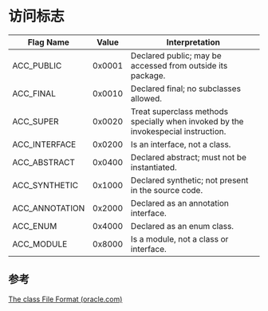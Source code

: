 # 访问标志
| Flag Name      | Value  | Interpretation                                               |
| -------------- | ------ | ------------------------------------------------------------ |
| ACC_PUBLIC     | 0x0001 | Declared public; may be accessed from outside  its package.  |
| ACC_FINAL      | 0x0010 | Declared final; no subclasses allowed.                       |
| ACC_SUPER      | 0x0020 | Treat  superclass methods specially when invoked by the invokespecial instruction. |
| ACC_INTERFACE  | 0x0200 | Is  an interface, not a class.                               |
| ACC_ABSTRACT   | 0x0400 | Declared abstract; must not be instantiated.                 |
| ACC_SYNTHETIC  | 0x1000 | Declared  synthetic; not present in the source code.         |
| ACC_ANNOTATION | 0x2000 | Declared  as an annotation interface.                        |
| ACC_ENUM       | 0x4000 | Declared  as an enum class.                                  |
| ACC_MODULE     | 0x8000 | Is  a module, not a class or interface.                      |



## 参考

[The class File Format (oracle.com)](https://docs.oracle.com/javase/specs/jvms/se17/html/jvms-4.html#jvms-4.3.2-200)
